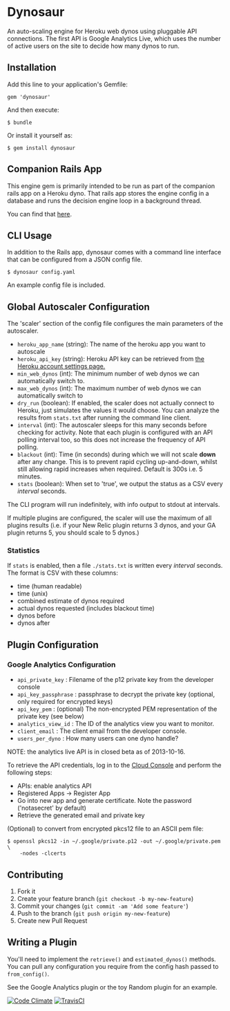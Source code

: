 # Dynosaur

An auto-scaling engine for Heroku web dynos using pluggable API connections.
The first API is Google Analytics Live, which uses the number of active users
on the site to decide how many dynos to run.

## Installation

Add this line to your application's Gemfile:

    gem 'dynosaur'

And then execute:

    $ bundle

Or install it yourself as:

    $ gem install dynosaur

## Companion Rails App

This engine gem is primarily intended to be run as part of the companion rails
app on a Heroku dyno. That rails app stores the engine config in a database and
runs the decision engine loop in a background thread.

You can find that [here](https://github.com/harrystech/dynosaur-rails).

## CLI Usage

In addition to the Rails app, dynosaur comes with a command line
interface that can be configured from a JSON config file.

    $ dynosaur config.yaml

An example config file is included.

## Global Autoscaler Configuration

The 'scaler' section of the config file configures the main parameters of the
autoscaler.

 - `heroku_app_name` (string): The name of the heroku app you want to autoscale
 - `heroku_api_key` (string): Heroku API key can be retrieved from [the Heroku account settings page.](https://dashboard.heroku.com/account)
 - `min_web_dynos` (int): The minimum number of web dynos we can automatically switch
   to.
 - `max_web_dynos` (int): The maximum number of web dynos we can automatically switch
   to
 - `dry_run` (boolean): If enabled, the scaler does not actually connect to Heroku, just
        simulates the values it would choose. You can analyze the results from
        `stats.txt` after running the command line client.
 - `interval` (int): The autoscaler sleeps for this many seconds before checking for
        activity. Note that each plugin is configured with an API polling
        interval too, so this does not increase the frequency of API polling.
 - `blackout` (int): Time (in seconds) during which we will not scale **down** after
        any change. This is to prevent rapid cycling up-and-down, whilst still
        allowing rapid increases when required. Default is 300s i.e. 5 minutes.
 - `stats` (boolean): When set to 'true', we output the status as a CSV every
        *interval* seconds.

The CLI program will run indefinitely, with info output to stdout at intervals.

If multiple plugins are configured, the scaler will use the maximum of all
plugins results (i.e. if your New Relic plugin returns 3 dynos, and your GA plugin
returns 5, you should scale to 5 dynos.)

### Statistics

If `stats` is enabled, then a file `./stats.txt` is written every *interval*
seconds. The format is CSV with these columns:

 - time (human readable)
 - time (unix)
 - combined estimate of dynos required
 - actual dynos requested (includes blackout time)
 - dynos before
 - dynos after

## Plugin Configuration

### Google Analytics Configuration

- `api_private_key` : Filename of the p12 private key from the developer console
- `api_key_passphrase` : passphrase to decrypt the private key (optional, only required for encrypted keys)
- `api_key_pem` : (optional) The non-encrypted PEM representation of the private
  key (see below)
- `analytics_view_id` : The ID of the analytics view you want to monitor.
- `client_email` : The client email from the developer console.
- `users_per_dyno` : How many users can one dyno handle?

NOTE: the analytics live API is in closed beta as of 2013-10-16.

To retrieve the API credentials, log in to the [Cloud Console](https://cloud.google.com/console#/project) and perform the following steps:

- APIs: enable analytics API
- Registered Apps -> Register App
- Go into new app and generate certificate. Note the password ('notasecret' by
  default)
- Retrieve the generated email and private key


(Optional) to convert from encrypted pkcs12 file to an ASCII pem file:

    $ openssl pkcs12 -in ~/.google/private.p12 -out ~/.google/private.pem \
		-nodes -clcerts

## Contributing

1. Fork it
2. Create your feature branch (`git checkout -b my-new-feature`)
3. Commit your changes (`git commit -am 'Add some feature'`)
4. Push to the branch (`git push origin my-new-feature`)
5. Create new Pull Request

## Writing a Plugin

You'll need to implement the `retrieve()` and `estimated_dynos()` methods.
You can pull any configuration you require from the config hash passed to
`from_config()`.

See the Google Analytics plugin or the toy Random plugin for an example.

[![Code Climate](https://codeclimate.com/github/harrystech/dynosaur.png)](https://codeclimate.com/github/harrystech/dynosaur)
[![TravisCI](https://travis-ci.org/harrystech/dynosaur.png)](https://travis-ci.org/harrystech/dynosaur)

